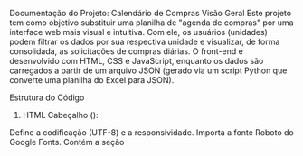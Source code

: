 Documentação do Projeto: Calendário de Compras
Visão Geral
Este projeto tem como objetivo substituir uma planilha de "agenda de compras" por uma interface web mais visual e intuitiva. Com ele, os usuários (unidades) podem filtrar os dados por sua respectiva unidade e visualizar, de forma consolidada, as solicitações de compras diárias. O front-end é desenvolvido com HTML, CSS e JavaScript, enquanto os dados são carregados a partir de um arquivo JSON (gerado via um script Python que converte uma planilha do Excel para JSON).

Estrutura do Código
1. HTML
Cabeçalho (<head>):

Define a codificação (UTF-8) e a responsividade.
Importa a fonte Roboto do Google Fonts.
Contém a seção <style> com a definição de estilos (CSS) para o layout e os componentes do calendário.
Corpo (<body>):

Header: Exibe a logo da empresa.
Título: "Calendário de Compras".
Filtro por Unidade: Um <select> que permite filtrar os dados com base na unidade (filial).
Navegação de Meses: Botões para avançar ou retroceder o mês e um elemento <span> para exibir o mês/ano atual.
Calendário: Um <div> com a classe calendar que será preenchido dinamicamente via JavaScript com os dias do mês.
Modal: Um modal para exibir os detalhes de cada dia quando clicado.
2. CSS
Estilos Gerais: Define o layout, cores, espaçamentos e tipografia utilizando a fonte Roboto.
Estilização do Filtro e Navegação de Meses: Define estilos para os elementos de filtro e botões de navegação.
Estilização do Calendário:
Utiliza grid layout para distribuir os dias da semana e os dias do mês.
Destaca células com compras (classe .has-agenda) e o dia selecionado (classe .selected).
Modal: Estilos para exibir o modal centralizado na tela e o botão de fechar.
3. JavaScript
Variáveis Globais:
dados: Array que armazenará os dados carregados do arquivo JSON.
dataAtual, mesAtual e anoAtual: Variáveis para gerenciar a data atual e atualizar a visualização do calendário.
Funções Principais:
formatarData(data)
Formata uma data do formato D/M/AAAA para DD/MM/AAAA.
Exemplo de uso:

js
Copiar
formatarData("5/9/2025"); // retorna "05/09/2025"
atualizarTituloMes()
Atualiza o elemento que exibe o mês e o ano atuais.
Utiliza um array de meses em português para formatar a string.

gerarOpcoesFilial()
Gera dinamicamente as opções do filtro de unidades (filiais) com base nos dados do JSON.

Cria a opção padrão "Todas as Unidades".
Extrai e ordena as filiais únicas presentes no JSON e as adiciona ao <select>.
gerarCalendario(unidadeSelecionada = '')
Constrói o calendário para o mês e ano atuais.

Cria os cabeçalhos dos dias da semana.
Calcula o offset (células vazias) para alinhar o primeiro dia do mês de acordo com o dia da semana.
Cria as células correspondentes aos dias do mês.
Filtra os dados do JSON para identificar os dias que possuem compras e aplica a classe .has-agenda para destacar esses dias.
exibirDetalhes(dia)
Exibe os detalhes das compras para um dia específico em um modal.

Remove a classe .selected dos dias previamente selecionados.
Adiciona a classe .selected ao dia clicado.
Filtra os dados do JSON para obter as compras do dia (considerando também o filtro por unidade, se aplicável).
Monta o conteúdo HTML com os detalhes de cada compra (data de abertura, categoria, filial, previsão de entrega) e exibe no modal.
fecharModal()
Fecha o modal de detalhes, ocultando-o da visualização.

filtrarPorUnidade()
Chamada quando o usuário seleciona uma filial no <select>.

Obtém o valor selecionado e regenera o calendário para exibir apenas as compras daquela unidade.
Remove a seleção de qualquer dia previamente selecionado.
mudarMes(direcao)
Permite a navegação entre os meses.

Atualiza as variáveis mesAtual e anoAtual de acordo com a direção (-1 para mês anterior, 1 para próximo mês).
Atualiza o título com o mês/ano e regenera o calendário mantendo o filtro de filial, se estiver ativo.
window.onload
Quando a página carrega:

Tenta carregar os dados do arquivo agenda.json via fetch.
Em caso de sucesso, armazena os dados, gera as opções do filtro e renderiza o calendário.
Em caso de erro, exibe uma mensagem no console e alerta o usuário.
Fluxo de Funcionamento
Carregamento Inicial:
Ao carregar a página, o script realiza um fetch para carregar o arquivo agenda.json. Se os dados forem carregados corretamente, o sistema:

Popula o filtro de unidades.
Atualiza o título com o mês e ano atuais.
Gera o calendário com os dias do mês atual, destacando aqueles que possuem compras.
Interação do Usuário:

Filtragem: O usuário pode selecionar uma unidade no filtro, o que faz com que o calendário seja regenerado para exibir apenas as compras da filial selecionada.
Navegação de Meses: O usuário pode navegar entre os meses utilizando os botões "Mês Anterior" e "Próximo Mês". O título e o calendário são atualizados de acordo.
Visualização de Detalhes: Ao clicar em um dia, o sistema exibe um modal com os detalhes das compras daquele dia. O dia selecionado é destacado no calendário.
Fechamento do Modal:
O usuário pode fechar o modal clicando no "X" ou fora da área de conteúdo, retornando à visualização do calendário.

Tecnologias Utilizadas
Front-end:

HTML5: Estrutura e semântica da página.
CSS3: Estilização e responsividade da interface.
JavaScript (ES6): Lógica para manipulação do DOM, interação com o usuário e consumo de dados do JSON.
Back-end / Suporte:

Arquivo JSON: Dados gerados via script Python que converte a planilha Excel para JSON. Este JSON contém informações como data de abertura, categoria, filial e previsão de entrega das compras.
Considerações Finais
Manutenção:
A documentação interna e a organização das funções facilitam a manutenção e futuras atualizações do sistema.

Extensibilidade:
O sistema pode ser expandido para incluir mais filtros ou funcionalidades, bastando adicionar novas funções e atualizar a interface conforme necessário.

Experiência do Usuário:
O uso de um modal para detalhes e a navegação intuitiva entre os meses melhoram significativamente a experiência dos usuários em comparação com a planilha antiga.
